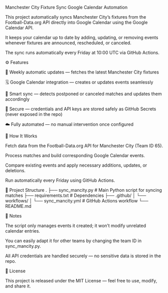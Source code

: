 Manchester City Fixture Sync Google Calendar Automation

This project automatically syncs Manchester City’s fixtures from the Football-Data.org API directly into Google Calendar using the Google Calendar API.

It keeps your calendar up to date by adding, updating, or removing events whenever fixtures are announced, rescheduled, or canceled.

The sync runs automatically every Friday at 10:00 UTC via GitHub Actions.

⚙️ Features

🔄 Weekly automatic updates — fetches the latest Manchester City fixtures

🗓️ Google Calendar integration — creates or updates events seamlessly

🧠 Smart sync — detects postponed or canceled matches and updates them accordingly

🔐 Secure — credentials and API keys are stored safely as GitHub Secrets (never exposed in the repo)

☁️ Fully automated — no manual intervention once configured

🚀 How It Works

Fetch data from the Football-Data.org API for Manchester City (Team ID 65).

Process matches and build corresponding Google Calendar events.

Compare existing events and apply necessary additions, updates, or deletions.

Run automatically every Friday using GitHub Actions.

🧩 Project Structure
.
├── sync_mancity.py        # Main Python script for syncing matches
├── requirements.txt       # Dependencies
├── .github/
│   └── workflows/
│       └── sync_mancity.yml  # GitHub Actions workflow
└── README.md

🧠 Notes

The script only manages events it created; it won’t modify unrelated calendar entries.

You can easily adapt it for other teams by changing the team ID in sync_mancity.py.

All API credentials are handled securely — no sensitive data is stored in the repo.

📄 License

This project is released under the MIT License — feel free to use, modify, and share it.
